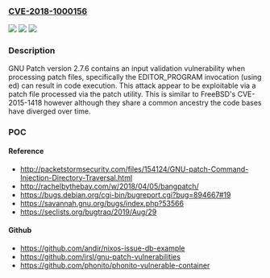 ### [CVE-2018-1000156](https://cve.mitre.org/cgi-bin/cvename.cgi?name=CVE-2018-1000156)
![](https://img.shields.io/static/v1?label=Product&message=n%2Fa&color=blue)
![](https://img.shields.io/static/v1?label=Version&message=n%2Fa&color=blue)
![](https://img.shields.io/static/v1?label=Vulnerability&message=n%2Fa&color=brighgreen)

### Description

GNU Patch version 2.7.6 contains an input validation vulnerability when processing patch files, specifically the EDITOR_PROGRAM invocation (using ed) can result in code execution. This attack appear to be exploitable via a patch file processed via the patch utility. This is similar to FreeBSD's CVE-2015-1418 however although they share a common ancestry the code bases have diverged over time.

### POC

#### Reference
- http://packetstormsecurity.com/files/154124/GNU-patch-Command-Injection-Directory-Traversal.html
- http://rachelbythebay.com/w/2018/04/05/bangpatch/
- https://bugs.debian.org/cgi-bin/bugreport.cgi?bug=894667#19
- https://savannah.gnu.org/bugs/index.php?53566
- https://seclists.org/bugtraq/2019/Aug/29

#### Github
- https://github.com/andir/nixos-issue-db-example
- https://github.com/irsl/gnu-patch-vulnerabilities
- https://github.com/phonito/phonito-vulnerable-container

